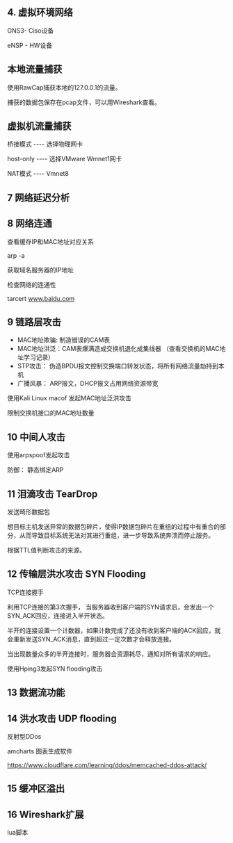 

## 4. 虚拟环境网络

GNS3- Ciso设备

eNSP - HW设备


## 本地流量捕获

使用RawCap捕获本地的127.0.0.1的流量。

捕获的数据包保存在pcap文件，可以用Wireshark查看。

## 虚拟机流量捕获

桥接模式 ---- 选择物理网卡

host-only  ---- 选择VMware Wmnet1网卡

NAT模式     ---- Vmnet8

## 7 网络延迟分析

## 8 网络连通

查看缓存IP和MAC地址对应关系

arp -a

获取域名服务器的IP地址

检查网络的连通性

tarcert  www.baidu.com

## 9 链路层攻击

- MAC地址欺骗: 制造错误的CAM表
- MAC地址洪泛：CAM表爆满造成交换机退化成集线器   （查看交换机的MAC地址学习记录）
- STP攻击：  伪造BPDU报文控制交换端口转发状态，将所有网络流量劫持到本机
- 广播风暴： ARP报文，DHCP报文占用网络资源带宽

使用Kali Linux macof 发起MAC地址泛洪攻击

限制交换机接口的MAC地址数量

## 10 中间人攻击

使用arpspoof发起攻击

防御： 静态绑定ARP

## 11 泪滴攻击 TearDrop

发送畸形数据包

想目标主机发送异常的数据包碎片，使得IP数据包碎片在重组的过程中有重合的部分，从而导致目标系统无法对其进行重组，进一步导致系统奔溃而停止服务。

根据TTL值判断攻击的来源。


## 12 传输层洪水攻击  SYN Flooding

TCP连接握手

利用TCP连接的第3次握手， 当服务器收到客户端的SYN请求后，会发出一个SYN_ACK回应，连接进入半开状态。

半开的连接设置一个计数器，如果计数完成了还没有收到客户端的ACK回应，就会重新发送SYN_ACK消息，直到超过一定次数才会释放连接。

当出现数量众多的半开连接时，服务器会资源耗尽，通知对所有请求的响应。

使用Hping3发起SYN flooding攻击

## 13 数据流功能

## 14 洪水攻击 UDP flooding

反射型DDos

amcharts 图表生成软件

https://www.cloudflare.com/learning/ddos/memcached-ddos-attack/

## 15 缓冲区溢出


## 16 Wireshark扩展

lua脚本



